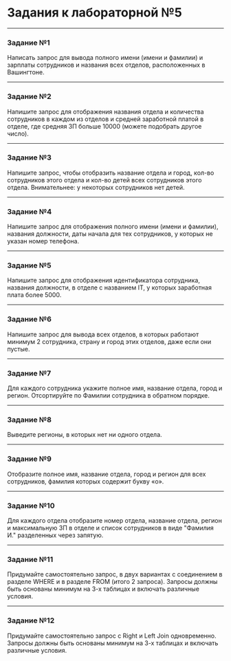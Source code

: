 # Задания к лабораторной №5

___
### Задание №1 
Написать запрос для вывода полного имени (имени и фамилии) и зарплаты сотрудников и названия всех отделов, расположенных в Вашингтоне.

___
### Задание №2
Напишите запрос для отображения названия отдела и количества сотрудников в каждом из отделов и средней заработной платой в отделе, где средняя ЗП больше 10000 (можете подобрать другое число).

___
### Задание №3
Напишите запрос, чтобы отобразить название отдела и город, кол-во сотрудников этого отдела и кол-во детей всех сотрудников этого отдела. Внимательнее: у некоторых сотрудников нет детей.

___
### Задание №4
Напишите запрос для отображения полного имени (имени и фамилии), названия должности, даты начала для тех сотрудников, у которых не указан номер телефона. 

___
### Задание №5
Напишите запрос для отображения идентификатора сотрудника, названия должности, в отделе с названием IT, у которых заработная плата более 5000.

___
### Задание №6
Напишите запрос для вывода всех отделов, в которых работают минимум 2 сотрудника, страну и город этих отделов, даже если они пустые.

___
### Задание №7
Для каждого сотрудника укажите полное имя, название отдела, город и регион. Отсортируйте по Фамилии сотрудника в обратном порядке.

___
### Задание №8
Выведите регионы, в которых нет ни одного отдела.

___
### Задание №9
Отобразите полное имя, название отдела, город и регион для всех сотрудников, фамилия которых содержит букву «o».

___
### Задание №10
Для каждого отдела отобразите номер отдела, название отдела, регион и максимальную ЗП в отделе и список сотрудников в виде "Фамилия И." разделенных через запятую.

___
### Задание №11
Придумайте самостоятельно запрос, в двух вариантах с соединением в разделе WHERE и в разделе FROM (итого 2 запроса). Запросы должны быть основаны минимум на 3-х таблицах и включать различные условия.

___
### Задание №12
Придумайте самостоятельно запрос с Right и Left Join одновременно. Запросы должны быть основаны минимум на 3-х таблицах и включать различные условия.